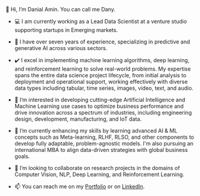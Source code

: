 👋 Hi, I’m Danial Amin. You can call me Dany.

- 💻 I am currently working as a Lead Data Scientist at a venture studio supporting startups in Emerging markets.
- 📇 I have over seven years of experience, specializing in predictive and generative AI across various sectors.
  
- ✔️ I excel in implementing machine learning algorithms, deep learning, and reinforcement learning to solve real-world problems. My expertise spans the entire data science project lifecycle, from initial analysis to deployment and operational support, working effectively with diverse data types including tabular, time series, images, video, text, and audio.

- 👀 I’m interested in developing cutting-edge Artificial Intelligence and Machine Learning use cases to optimize business performance and drive innovation across a spectrum of industries, including engineering design, development, manufacturing, and IoT data.

- 🌱 I’m currently enhancing my skills by learning advanced AI & ML concepts such as Meta-learning, RLHF, RLSO, and other components to develop fully adaptable, problem-agnostic models. I'm also pursuing an international MBA to align data-driven strategies with global business goals.

- 💞️ I’m looking to collaborate on research projects in the domains of Computer Vision, NLP, Deep Learning, and Reinforcement Learning.

- 📫 You can reach me on my [Portfolio](https://danial-amin.github.io/) or on [LinkedIn](https://www.linkedin.com/in/danialamin/).
